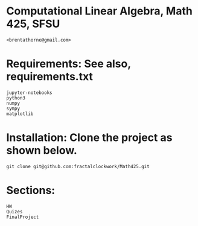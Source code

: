 # Computational Linear Algebra, Math 425, SFSU
	<brentathorne@gmail.com>

# Requirements:  See also, requirements.txt
	jupyter-notebooks
	python3
	numpy
	sympy
	matplotlib

# Installation:  Clone the project as shown below.
	git clone git@github.com:fractalclockwork/Math425.git

# Sections:
	HW
	Quizes
	FinalProject
